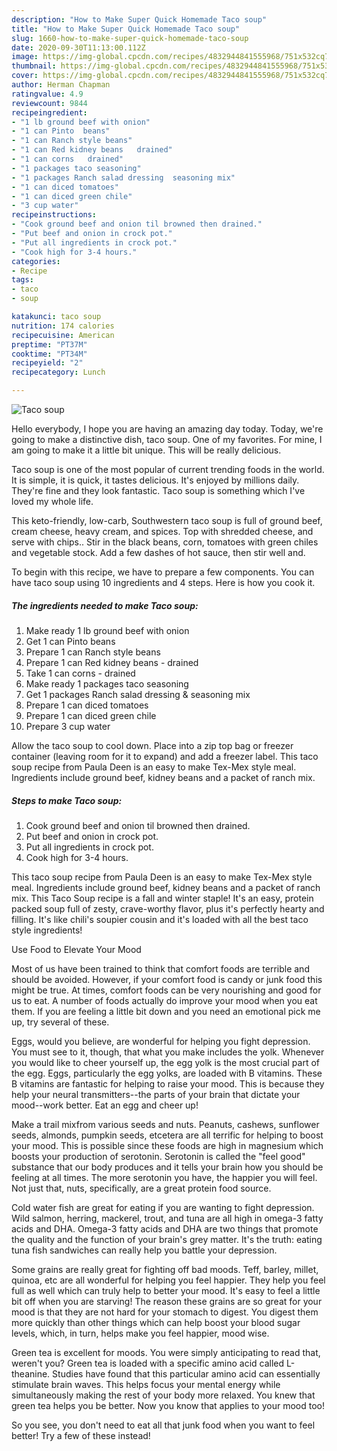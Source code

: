 ```yaml
---
description: "How to Make Super Quick Homemade Taco soup"
title: "How to Make Super Quick Homemade Taco soup"
slug: 1660-how-to-make-super-quick-homemade-taco-soup
date: 2020-09-30T11:13:00.112Z
image: https://img-global.cpcdn.com/recipes/4832944841555968/751x532cq70/taco-soup-recipe-main-photo.jpg
thumbnail: https://img-global.cpcdn.com/recipes/4832944841555968/751x532cq70/taco-soup-recipe-main-photo.jpg
cover: https://img-global.cpcdn.com/recipes/4832944841555968/751x532cq70/taco-soup-recipe-main-photo.jpg
author: Herman Chapman
ratingvalue: 4.9
reviewcount: 9844
recipeingredient:
- "1 lb ground beef with onion"
- "1 can Pinto  beans"
- "1 can Ranch style beans"
- "1 can Red kidney beans   drained"
- "1 can corns   drained"
- "1 packages taco seasoning"
- "1 packages Ranch salad dressing  seasoning mix"
- "1 can diced tomatoes"
- "1 can diced green chile"
- "3 cup water"
recipeinstructions:
- "Cook ground beef and onion til browned then drained."
- "Put beef and onion in crock pot."
- "Put all ingredients in crock pot."
- "Cook high for 3-4 hours."
categories:
- Recipe
tags:
- taco
- soup

katakunci: taco soup 
nutrition: 174 calories
recipecuisine: American
preptime: "PT37M"
cooktime: "PT34M"
recipeyield: "2"
recipecategory: Lunch

---
```



![Taco soup](https://img-global.cpcdn.com/recipes/4832944841555968/751x532cq70/taco-soup-recipe-main-photo.jpg)

Hello everybody, I hope you are having an amazing day today. Today, we're going to make a distinctive dish, taco soup. One of my favorites. For mine, I am going to make it a little bit unique. This will be really delicious.

Taco soup is one of the most popular of current trending foods in the world. It is simple, it is quick, it tastes delicious. It's enjoyed by millions daily. They're fine and they look fantastic. Taco soup is something which I've loved my whole life.

This keto-friendly, low-carb, Southwestern taco soup is full of ground beef, cream cheese, heavy cream, and spices. Top with shredded cheese, and serve with chips.. Stir in the black beans, corn, tomatoes with green chiles and vegetable stock. Add a few dashes of hot sauce, then stir well and.


To begin with this recipe, we have to prepare a few components. You can have taco soup using 10 ingredients and 4 steps. Here is how you cook it.

<!--inarticleads1-->

##### The ingredients needed to make Taco soup:

1. Make ready 1 lb ground beef with onion
1. Get 1 can Pinto  beans
1. Prepare 1 can Ranch style beans
1. Prepare 1 can Red kidney beans -  drained
1. Take 1 can corns -  drained
1. Make ready 1 packages taco seasoning
1. Get 1 packages Ranch salad dressing &amp; seasoning mix
1. Prepare 1 can diced tomatoes
1. Prepare 1 can diced green chile
1. Prepare 3 cup water


Allow the taco soup to cool down. Place into a zip top bag or freezer container (leaving room for it to expand) and add a freezer label. This taco soup recipe from Paula Deen is an easy to make Tex-Mex style meal. Ingredients include ground beef, kidney beans and a packet of ranch mix. 

<!--inarticleads2-->

##### Steps to make Taco soup:

1. Cook ground beef and onion til browned then drained.
1. Put beef and onion in crock pot.
1. Put all ingredients in crock pot.
1. Cook high for 3-4 hours.


This taco soup recipe from Paula Deen is an easy to make Tex-Mex style meal. Ingredients include ground beef, kidney beans and a packet of ranch mix. This Taco Soup recipe is a fall and winter staple! It&#39;s an easy, protein packed soup full of zesty, crave-worthy flavor, plus it&#39;s perfectly hearty and filling. It&#39;s like chili&#39;s soupier cousin and it&#39;s loaded with all the best taco style ingredients! 

Use Food to Elevate Your Mood


Most of us have been trained to think that comfort foods are terrible and should be avoided. However, if your comfort food is candy or junk food this might be true. At times, comfort foods can be very nourishing and good for us to eat. A number of foods actually do improve your mood when you eat them. If you are feeling a little bit down and you need an emotional pick me up, try several of these.

Eggs, would you believe, are wonderful for helping you fight depression. You must see to it, though, that what you make includes the yolk. Whenever you would like to cheer yourself up, the egg yolk is the most crucial part of the egg. Eggs, particularly the egg yolks, are loaded with B vitamins. These B vitamins are fantastic for helping to raise your mood. This is because they help your neural transmitters--the parts of your brain that dictate your mood--work better. Eat an egg and cheer up!

Make a trail mixfrom various seeds and nuts. Peanuts, cashews, sunflower seeds, almonds, pumpkin seeds, etcetera are all terrific for helping to boost your mood. This is possible since these foods are high in magnesium which boosts your production of serotonin. Serotonin is called the "feel good" substance that our body produces and it tells your brain how you should be feeling at all times. The more serotonin you have, the happier you will feel. Not just that, nuts, specifically, are a great protein food source.

Cold water fish are great for eating if you are wanting to fight depression. Wild salmon, herring, mackerel, trout, and tuna are all high in omega-3 fatty acids and DHA. Omega-3 fatty acids and DHA are two things that promote the quality and the function of your brain's grey matter. It's the truth: eating tuna fish sandwiches can really help you battle your depression. 

Some grains are really great for fighting off bad moods. Teff, barley, millet, quinoa, etc are all wonderful for helping you feel happier. They help you feel full as well which can truly help to better your mood. It's easy to feel a little bit off when you are starving! The reason these grains are so great for your mood is that they are not hard for your stomach to digest. You digest them more quickly than other things which can help boost your blood sugar levels, which, in turn, helps make you feel happier, mood wise.

Green tea is excellent for moods. You were simply anticipating to read that, weren't you? Green tea is loaded with a specific amino acid called L-theanine. Studies have found that this particular amino acid can essentially stimulate brain waves. This helps focus your mental energy while simultaneously making the rest of your body more relaxed. You knew that green tea helps you be better. Now you know that applies to your mood too!

So you see, you don't need to eat all that junk food when you want to feel better! Try a few of these instead!

